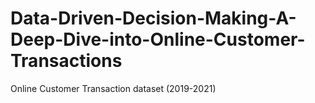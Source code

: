 # Data-Driven-Decision-Making-A-Deep-Dive-into-Online-Customer-Transactions
Online Customer Transaction dataset (2019-2021)
